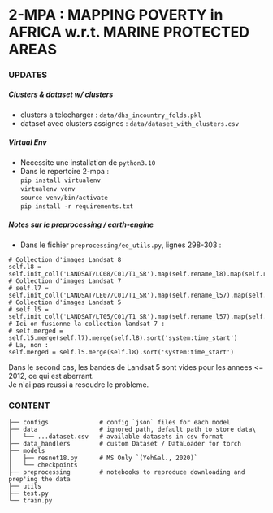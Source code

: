 # 2-MPA : MAPPING POVERTY in AFRICA w.r.t. MARINE PROTECTED AREAS

### UPDATES
##### Clusters & dataset w/ clusters
- clusters a telecharger : `data/dhs_incountry_folds.pkl`
- dataset avec clusters assignes : `data/dataset_with_clusters.csv`
##### Virtual Env 
- Necessite une installation de `python3.10` 
- Dans le repertoire 2-mpa :  
```pip install virtualenv```  
```virtualenv venv```  
```source venv/bin/activate```  
```pip install -r requirements.txt```
##### Notes sur le preprocessing / earth-engine
- Dans le fichier `preprocessing/ee_utils.py`, lignes 298-303 :  
```
# Collection d'images Landsat 8
self.l8 = self.init_coll('LANDSAT/LC08/C01/T1_SR').map(self.rename_l8).map(self.rescale_l8) 
# Collection d'images Landsat 7
# self.l7 = self.init_coll('LANDSAT/LE07/C01/T1_SR').map(self.rename_l57).map(self.rescale_l57)
# Collection d'images Landsat 5
# self.l5 = self.init_coll('LANDSAT/LT05/C01/T1_SR').map(self.rename_l57).map(self.rescale_l57)
# Ici on fusionne la collection landsat 7 :
# self.merged = self.l5.merge(self.l7).merge(self.l8).sort('system:time_start')
# La, non :
self.merged = self.l5.merge(self.l8).sort('system:time_start')
```
Dans le second cas, les bandes de Landsat 5 sont vides pour les annees <= 2012, ce qui est aberrant.  
Je n'ai pas reussi a resoudre le probleme.

### CONTENT

```
├── configs              # config `json` files for each model  
├── data                 # ignored path, default path to store data\
│   └── ...dataset.csv   # available datasets in csv format 
├── data_handlers        # custom Dataset / DataLoader for torch            
├── models                 
│   ├── resnet18.py      # MS Only `(Yeh&al., 2020)`  
│   └── checkpoints      
├── preprocessing        # notebooks to reproduce downloading and prep'ing the data   
├── utils 
├── test.py   
└── train.py                
```
